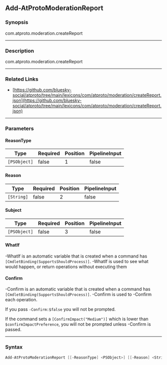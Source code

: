 Add-AtProtoModerationReport
---------------------------




### Synopsis
com.atproto.moderation.createReport



---


### Description

com.atproto.moderation.createReport



---


### Related Links
* [https://github.com/bluesky-social/atproto/tree/main/lexicons/com/atproto/moderation/createReport.json](https://github.com/bluesky-social/atproto/tree/main/lexicons/com/atproto/moderation/createReport.json)





---


### Parameters
#### **ReasonType**




|Type        |Required|Position|PipelineInput|
|------------|--------|--------|-------------|
|`[PSObject]`|false   |1       |false        |



#### **Reason**




|Type      |Required|Position|PipelineInput|
|----------|--------|--------|-------------|
|`[String]`|false   |2       |false        |



#### **Subject**




|Type        |Required|Position|PipelineInput|
|------------|--------|--------|-------------|
|`[PSObject]`|false   |3       |false        |



#### **WhatIf**
-WhatIf is an automatic variable that is created when a command has ```[CmdletBinding(SupportsShouldProcess)]```.
-WhatIf is used to see what would happen, or return operations without executing them
#### **Confirm**
-Confirm is an automatic variable that is created when a command has ```[CmdletBinding(SupportsShouldProcess)]```.
-Confirm is used to -Confirm each operation.

If you pass ```-Confirm:$false``` you will not be prompted.


If the command sets a ```[ConfirmImpact("Medium")]``` which is lower than ```$confirmImpactPreference```, you will not be prompted unless -Confirm is passed.



---


### Syntax
```PowerShell
Add-AtProtoModerationReport [[-ReasonType] <PSObject>] [[-Reason] <String>] [[-Subject] <PSObject>] [-WhatIf] [-Confirm] [<CommonParameters>]
```
